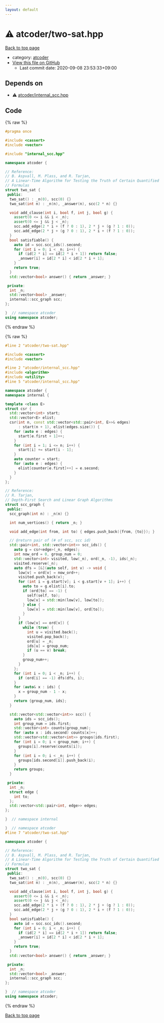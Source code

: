 ```yaml
---
layout: default
---
```


<!-- mathjax config similar to math.stackexchange -->
<script type="text/javascript" async
  src="https://cdnjs.cloudflare.com/ajax/libs/mathjax/2.7.5/MathJax.js?config=TeX-MML-AM_CHTML">
</script>
<script type="text/x-mathjax-config">
  MathJax.Hub.Config({
    TeX: { equationNumbers: { autoNumber: "AMS" }},
    tex2jax: {
      inlineMath: [ ['$','$'] ],
      processEscapes: true
    },
    "HTML-CSS": { matchFontHeight: false },
    displayAlign: "left",
    displayIndent: "2em"
  });
</script>

<script type="text/javascript" src="https://cdnjs.cloudflare.com/ajax/libs/jquery/3.4.1/jquery.min.js"></script>
<script src="https://cdn.jsdelivr.net/npm/jquery-balloon-js@1.1.2/jquery.balloon.min.js" integrity="sha256-ZEYs9VrgAeNuPvs15E39OsyOJaIkXEEt10fzxJ20+2I=" crossorigin="anonymous"></script>
<script type="text/javascript" src="../../assets/js/copy-button.js"></script>
<link rel="stylesheet" href="../../assets/css/copy-button.css" />


# :warning: atcoder/two-sat.hpp

<a href="../../index.html">Back to top page</a>

* category: <a href="../../index.html#554e0d24f25abaa0e2922c944fbc560c">atcoder</a>
* <a href="{{ site.github.repository_url }}/blob/master/atcoder/two-sat.hpp">View this file on GitHub</a>
    - Last commit date: 2020-09-08 23:53:33+09:00




## Depends on

* :warning: <a href="internal_scc.hpp.html">atcoder/internal_scc.hpp</a>


## Code

<a id="unbundled"></a>
{% raw %}
```cpp
#pragma once

#include <cassert>
#include <vector>

#include "internal_scc.hpp"

namespace atcoder {

// Reference:
// B. Aspvall, M. Plass, and R. Tarjan,
// A Linear-Time Algorithm for Testing the Truth of Certain Quantified Boolean
// Formulas
struct two_sat {
 public:
  two_sat() : _n(0), scc(0) {}
  two_sat(int n) : _n(n), _answer(n), scc(2 * n) {}

  void add_clause(int i, bool f, int j, bool g) {
    assert(0 <= i && i < _n);
    assert(0 <= j && j < _n);
    scc.add_edge(2 * i + (f ? 0 : 1), 2 * j + (g ? 1 : 0));
    scc.add_edge(2 * j + (g ? 0 : 1), 2 * i + (f ? 1 : 0));
  }
  bool satisfiable() {
    auto id = scc.scc_ids().second;
    for (int i = 0; i < _n; i++) {
      if (id[2 * i] == id[2 * i + 1]) return false;
      _answer[i] = id[2 * i] < id[2 * i + 1];
    }
    return true;
  }
  std::vector<bool> answer() { return _answer; }

 private:
  int _n;
  std::vector<bool> _answer;
  internal::scc_graph scc;
};

}  // namespace atcoder
using namespace atcoder;

```
{% endraw %}

<a id="bundled"></a>
{% raw %}
```cpp
#line 2 "atcoder/two-sat.hpp"

#include <cassert>
#include <vector>

#line 2 "atcoder/internal_scc.hpp"
#include <algorithm>
#include <utility>
#line 5 "atcoder/internal_scc.hpp"

namespace atcoder {
namespace internal {

template <class E>
struct csr {
  std::vector<int> start;
  std::vector<E> elist;
  csr(int n, const std::vector<std::pair<int, E>>& edges)
      : start(n + 1), elist(edges.size()) {
    for (auto e : edges) {
      start[e.first + 1]++;
    }
    for (int i = 1; i <= n; i++) {
      start[i] += start[i - 1];
    }
    auto counter = start;
    for (auto e : edges) {
      elist[counter[e.first]++] = e.second;
    }
  }
};

// Reference:
// R. Tarjan,
// Depth-First Search and Linear Graph Algorithms
struct scc_graph {
 public:
  scc_graph(int n) : _n(n) {}

  int num_vertices() { return _n; }

  void add_edge(int from, int to) { edges.push_back({from, {to}}); }

  // @return pair of (# of scc, scc id)
  std::pair<int, std::vector<int>> scc_ids() {
    auto g = csr<edge>(_n, edges);
    int now_ord = 0, group_num = 0;
    std::vector<int> visited, low(_n), ord(_n, -1), ids(_n);
    visited.reserve(_n);
    auto dfs = [&](auto self, int v) -> void {
      low[v] = ord[v] = now_ord++;
      visited.push_back(v);
      for (int i = g.start[v]; i < g.start[v + 1]; i++) {
        auto to = g.elist[i].to;
        if (ord[to] == -1) {
          self(self, to);
          low[v] = std::min(low[v], low[to]);
        } else {
          low[v] = std::min(low[v], ord[to]);
        }
      }
      if (low[v] == ord[v]) {
        while (true) {
          int u = visited.back();
          visited.pop_back();
          ord[u] = _n;
          ids[u] = group_num;
          if (u == v) break;
        }
        group_num++;
      }
    };
    for (int i = 0; i < _n; i++) {
      if (ord[i] == -1) dfs(dfs, i);
    }
    for (auto& x : ids) {
      x = group_num - 1 - x;
    }
    return {group_num, ids};
  }

  std::vector<std::vector<int>> scc() {
    auto ids = scc_ids();
    int group_num = ids.first;
    std::vector<int> counts(group_num);
    for (auto x : ids.second) counts[x]++;
    std::vector<std::vector<int>> groups(ids.first);
    for (int i = 0; i < group_num; i++) {
      groups[i].reserve(counts[i]);
    }
    for (int i = 0; i < _n; i++) {
      groups[ids.second[i]].push_back(i);
    }
    return groups;
  }

 private:
  int _n;
  struct edge {
    int to;
  };
  std::vector<std::pair<int, edge>> edges;
};

}  // namespace internal

}  // namespace atcoder
#line 7 "atcoder/two-sat.hpp"

namespace atcoder {

// Reference:
// B. Aspvall, M. Plass, and R. Tarjan,
// A Linear-Time Algorithm for Testing the Truth of Certain Quantified Boolean
// Formulas
struct two_sat {
 public:
  two_sat() : _n(0), scc(0) {}
  two_sat(int n) : _n(n), _answer(n), scc(2 * n) {}

  void add_clause(int i, bool f, int j, bool g) {
    assert(0 <= i && i < _n);
    assert(0 <= j && j < _n);
    scc.add_edge(2 * i + (f ? 0 : 1), 2 * j + (g ? 1 : 0));
    scc.add_edge(2 * j + (g ? 0 : 1), 2 * i + (f ? 1 : 0));
  }
  bool satisfiable() {
    auto id = scc.scc_ids().second;
    for (int i = 0; i < _n; i++) {
      if (id[2 * i] == id[2 * i + 1]) return false;
      _answer[i] = id[2 * i] < id[2 * i + 1];
    }
    return true;
  }
  std::vector<bool> answer() { return _answer; }

 private:
  int _n;
  std::vector<bool> _answer;
  internal::scc_graph scc;
};

}  // namespace atcoder
using namespace atcoder;

```
{% endraw %}

<a href="../../index.html">Back to top page</a>

